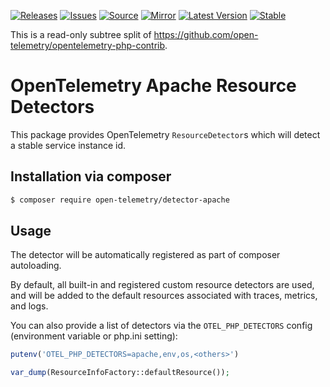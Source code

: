 [![Releases](https://img.shields.io/badge/releases-purple)](https://github.com/opentelemetry-php/contrib-aws/releases)
[![Issues](https://img.shields.io/badge/issues-pink)](https://github.com/open-telemetry/opentelemetry-php/issues)
[![Source](https://img.shields.io/badge/source-contrib-green)](https://github.com/open-telemetry/opentelemetry-php-contrib/tree/main/src/Azure)
[![Mirror](https://img.shields.io/badge/mirror-opentelemetry--php--contrib-blue)](https://github.com/opentelemetry-php/detector-azure)
[![Latest Version](http://poser.pugx.org/open-telemetry/detector-azure/v/unstable)](https://packagist.org/packages/open-telemetry/detector-azure/)
[![Stable](http://poser.pugx.org/open-telemetry/detector-azure/v/stable)](https://packagist.org/packages/open-telemetry/detector-azure/)

This is a read-only subtree split of https://github.com/open-telemetry/opentelemetry-php-contrib.

# OpenTelemetry Apache Resource Detectors

This package provides OpenTelemetry `ResourceDetector`s which will detect a stable service instance id.

## Installation via composer

```bash
$ composer require open-telemetry/detector-apache
```

## Usage

The detector will be automatically registered as part of composer autoloading.

By default, all built-in and registered custom resource detectors are used, and will be added to the default resources associated with traces, metrics, and logs.

You can also provide a list of detectors via the `OTEL_PHP_DETECTORS` config (environment variable or php.ini setting):
```php
putenv('OTEL_PHP_DETECTORS=apache,env,os,<others>')

var_dump(ResourceInfoFactory::defaultResource());
```
